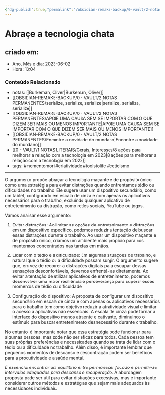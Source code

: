 ```yaml
---
{"dg-publish":true,"permalink":"/obsidian-remake-backup/0-vault/2-notas-permanentes/abrace-a-tecnologia-chata/","tags":["permanente","mementomori","criatividade","toolstolife","ceticismo"],"dgHomeLink":true,"dgShowLocalGraph":true,"dgShowFileTree":true,"dgEnableSearch":true,"noteIcon":""}
---
```


# Abraçe a tecnologia chata

## criado em: 
-  Ano, Mês e dia: 2023-06-02
- Hora: 13:04

### Conteúdo Relacionado
- notas: [[Burkeman, Oliver\|Burkeman, Oliver]]
- [[OBSIDIAN-REMAKE-BACKUP/0 - VAULT/2 NOTAS PERMANENTES/serialize, serialize, serialize\|serialize, serialize, serialize]]
- [[OBSIDIAN-REMAKE-BACKUP/0 - VAULT/2 NOTAS PERMANENTES/APOIE UMA CAUSA SEM SE IMPORTAR COM O QUE DIZEM SER MAIS OU MENOS IMPORTANTE\|APOIE UMA CAUSA SEM SE IMPORTAR COM O QUE DIZEM SER MAIS OU MENOS IMPORTANTE]]
- [[OBSIDIAN-REMAKE-BACKUP/0 - VAULT/2 NOTAS PERMANENTES/Encontre a novidade do mundano\|Encontre a novidade do mundano]]
- [[0 - VAULT/1 NOTAS LITERAIS/Gerais, Interesses/8 ações para melhorar a relação com a tecnologia em 2023\|8 ações para melhorar a relação com a tecnologia em 2023]]
- tags: #mementomori #criatividade #toolstolife #ceticismo 
---

O argumento propõe abraçar a tecnologia maçante e de propósito único como uma estratégia para evitar distrações quando enfrentamos tédio ou dificuldades no trabalho. Ele sugere usar um dispositivo secundário, como um tablet, configurado em escala de cinza e com apenas os aplicativos necessários para o trabalho, excluindo qualquer aplicativo de entretenimento ou distração, como redes sociais, YouTube ou jogos.

Vamos analisar esse argumento:

1. Evitar distrações:
Ao limitar as opções de entretenimento e distrações em um dispositivo específico, podemos reduzir a tentação de buscar essas distrações durante o trabalho. Ao usar um dispositivo maçante e de propósito único, criamos um ambiente mais propício para nos mantermos concentrados nas tarefas em mãos.

2. Lidar com o tédio e a dificuldade:
Em algumas situações de trabalho, é natural que o tédio ou a dificuldade possam surgir. O argumento sugere que, em vez de recorrer a distrações digitais para escapar dessas sensações desconfortáveis, devemos enfrentá-las diretamente. Ao evitar a tentação de utilizar aplicativos de entretenimento, podemos desenvolver uma maior resiliência e perseverança para superar esses momentos de tédio ou dificuldade.

3. Configuração do dispositivo:
A proposta de configurar um dispositivo secundário em escala de cinza e com apenas os aplicativos necessários para o trabalho tem como objetivo reduzir a atratividade visual e limitar o acesso a aplicativos não essenciais. A escala de cinza pode tornar a interface do dispositivo menos atraente e cativante, diminuindo o estímulo para buscar entretenimento desnecessário durante o trabalho.

No entanto, é importante notar que essa estratégia pode funcionar para algumas pessoas, mas pode não ser eficaz para todos. Cada pessoa tem suas próprias preferências e necessidades quando se trata de lidar com o tédio ou a dificuldade no trabalho. Além disso, é importante lembrar que pequenos momentos de descanso e descontração podem ser benéficos para a produtividade e a saúde mental.

*É essencial encontrar um equilíbrio entre permanecer focado e permitir-se intervalos adequados para descanso e recuperação.* A abordagem proposta pode ser útil para evitar distrações excessivas, mas é importante considerar outros métodos e estratégias que sejam mais adequados às necessidades individuais.